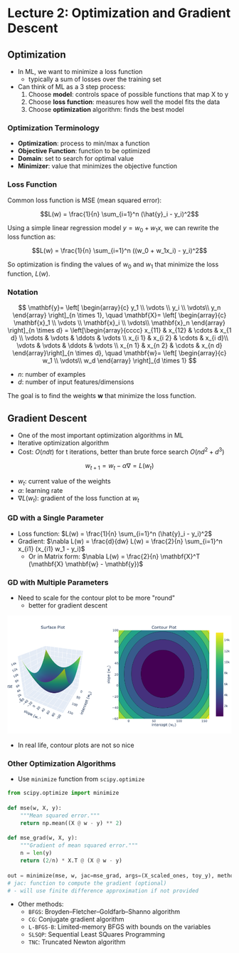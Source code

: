 # Lecture 2: Optimization and Gradient Descent

## Optimization

- In ML, we want to minimize a loss function
  - typically a sum of losses over the training set
- Can think of ML as a 3 step process:
  1. Choose **model**: controls space of possible functions that map X to y
  2. Choose **loss function**: measures how well the model fits the data
  3. Choose **optimization** algorithm: finds the best model

### Optimization Terminology

- **Optimization**: process to min/max a function
- **Objective Function**: function to be optimized
- **Domain**: set to search for optimal value
- **Minimizer**: value that minimizes the objective function

### Loss Function

Common loss function is MSE (mean squared error):

$$L(w) = \frac{1}{n} \sum_{i=1}^n (\hat{y}_i - y_i)^2$$

Using a simple linear regression model $y = w_0 + w_1x$, we can rewrite the loss function as:

$$L(w) = \frac{1}{n} \sum_{i=1}^n ((w_0 + w_1x_i) - y_i)^2$$

So optimization is finding the values of $w_0$ and $w_1$ that minimize the loss function, $L(w)$.

### Notation

$$
\mathbf{y}=
\left[
\begin{array}{c} y_1 \\
\vdots \\
y_i \\
\vdots\\
y_n
\end{array}
\right]_{n \times 1}, \quad
\mathbf{X}=
\left[
\begin{array}{c} \mathbf{x}_1 \\
\vdots \\
\mathbf{x}_i \\
\vdots\\
\mathbf{x}_n
\end{array}
\right]_{n \times d}
= \left[\begin{array}{cccc}
x_{11} & x_{12} & \cdots & x_{1 d} \\
\vdots & \vdots & \ddots & \vdots \\
x_{i 1} & x_{i 2} & \cdots & x_{i d}\\
\vdots & \vdots & \ddots & \vdots \\
x_{n 1} & x_{n 2} & \cdots & x_{n d}
\end{array}\right]_{n \times d},
\quad
\mathbf{w}=
\left[
\begin{array}{c} w_1 \\
\vdots\\
w_d
\end{array}
\right]_{d \times 1}
$$

- $n$: number of examples
- $d$: number of input features/dimensions

The goal is to find the weights $\mathbf{w}$ that minimize the loss function.

## Gradient Descent

- One of the most important optimization algorithms in ML
- Iterative optimization algorithm
- Cost: $O(ndt)$ for t iterations, better than brute force search $O(nd^2 + d^3)$

$$w_{t+1} = w_t - \alpha \nabla= L(w_t)$$

- $w_t$: current value of the weights
- $\alpha$: learning rate
- $\nabla L(w_t)$: gradient of the loss function at $w_t$

### GD with a Single Parameter

- Loss function: $L(w) = \frac{1}{n} \sum_{i=1}^n (\hat{y}_i - y_i)^2$
- Gradient: $\nabla L(w) = \frac{d}{dw} L(w) = \frac{2}{n} \sum_{i=1}^n x_{i1} (x_{i1} w_1 - y_i)$
  - Or in Matrix form: $\nabla L(w) = \frac{2}{n} \mathbf{X}^T (\mathbf{X} \mathbf{w} - \mathbf{y})$

### GD with Multiple Parameters

- Need to scale for the contour plot to be more "round"
  - better for gradient descent

<img src="images/2_contour_plot.png" width="600">

- In real life, contour plots are not so nice

### Other Optimization Algorithms

- Use `minimize` function from `scipy.optimize`

```python
from scipy.optimize import minimize

def mse(w, X, y):
    """Mean squared error."""
    return np.mean((X @ w - y) ** 2)

def mse_grad(w, X, y):
    """Gradient of mean squared error."""
    n = len(y)
    return (2/n) * X.T @ (X @ w - y)

out = minimize(mse, w, jac=mse_grad, args=(X_scaled_ones, toy_y), method="BFGS")
# jac: function to compute the gradient (optional)
# - will use finite difference approximation if not provided
```

- Other methods:
  - `BFGS`: Broyden–Fletcher–Goldfarb–Shanno algorithm
  - `CG`: Conjugate gradient algorithm
  - `L-BFGS-B`: Limited-memory BFGS with bounds on the variables
  - `SLSQP`: Sequential Least SQuares Programming
  - `TNC`: Truncated Newton algorithm
